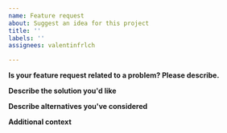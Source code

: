 ```yaml
---
name: Feature request
about: Suggest an idea for this project
title: ''
labels: ''
assignees: valentinfrlch

---
```


**Is your feature request related to a problem? Please describe.**
<!-- A clear and concise description of what the problem is. Ex. I'm always frustrated when [...] -->

**Describe the solution you'd like**
<!-- A clear and concise description of what you want to happen.-->

**Describe alternatives you've considered**
<!-- A clear and concise description of any alternative solutions or features you've considered.-->

**Additional context**
<!-- Add any other context or screenshots about the feature request here.-->

